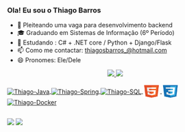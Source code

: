 ### Ola! Eu sou o Thiago Barros

- 🔭 Pleiteando uma vaga para desenvolvimento backend
- 🎓 Graduando em Sistemas de Informação (6º Período)
- 🌱 Estudando : C# + .NET core / Python + Django/Flask
- 📫 Como me contactar: thiagosbarros_@hotmail.com
- 😄 Pronomes: Ele/Dele

<div align="center">
 <a href="https://github.com/Thiagobarros01">
 <img height="180em" src="https://github-readme-stats.vercel.app/api?username=Thiagobarros01&show_icons=true&theme=github_dark&include_all_commits=true&count_private=true"/>
 <img height="180em" src="https://github-readme-stats.vercel.app/api/top-langs/?username=Thiagobarros01&layout=compact&langs_count=7&theme=github_dark"/>
</div>

<div style="display: inline_block"><br>
 <img align="center" alt="Thiago-Java" height="30" width="40" src="https://cdn.jsdelivr.net/gh/devicons/devicon/icons/java/java-original.svg">
 <img align="center" alt="Thiago-Spring" height="40" width="45" src="https://devicon-website.vercel.app/api/spring/original-wordmark.svg"></img>
 <img align="center" alt="Thiago-SQL" height="30" width="40" src="https://cdn.jsdelivr.net/gh/devicons/devicon@latest/icons/azuresqldatabase/azuresqldatabase-original.svg"/>
 <img align="center" alt="Thiago-HTML" height="30" width="40" src="https://raw.githubusercontent.com/devicons/devicon/master/icons/html5/html5-original.svg">
 <img align="center" alt="Thiago-CSS" height="30" width="40" src="https://raw.githubusercontent.com/devicons/devicon/master/icons/css3/css3-original.svg"> 
 <img align="center" alt="Thiago-Docker" height="35" width="40" src="https://cdn.jsdelivr.net/gh/devicons/devicon@latest/icons/docker/docker-original-wordmark.svg"/>
 
 
</div>
 
 ## 

<div>
 <a href="https://instagram.com/_thiagosbarros?igshid=YmMyMTA2M2Y=" target="_blank"><img src="https://img.shields.io/badge/-Instagram-%23E4405F?style=for-the-badge&logo=instagram&logoColor=white" target="_blank"></a>
 </a> 
 <a href="https://www.linkedin.com/in/thiago-barros-ba8b9a20b" target="_blank"><img src="https://img.shields.io/badge/-LinkedIn-%230077B5?style=for-the-badge&logo=linkedin&logoColor=white" target="_blank"></a> 
 
 </div>
